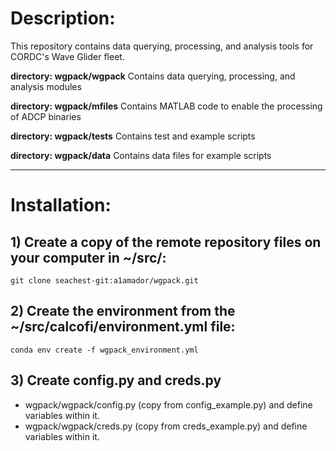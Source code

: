 # Description:

This repository contains data querying, processing, and analysis tools for CORDC's Wave Glider fleet. 

**directory: wgpack/wgpack**
Contains data querying, processing, and analysis modules

**directory: wgpack/mfiles**
Contains MATLAB code to enable the processing of ADCP binaries 

**directory: wgpack/tests**
Contains test and example scripts

**directory: wgpack/data**
Contains data files for example scripts

---
# Installation:

## 1) Create a copy of the remote repository files on your computer in ~/src/:
`git clone seachest-git:a1amador/wgpack.git`

## 2) Create the environment from the ~/src/calcofi/environment.yml file:
`conda env create -f wgpack_environment.yml`

## 3) Create config.py and creds.py 
- wgpack/wgpack/config.py (copy from config_example.py) and define variables within it.
- wgpack/wgpack/creds.py (copy from creds_example.py) and define variables within it.

